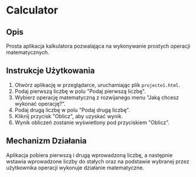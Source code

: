 # Calculator
## Opis
Prosta aplikacja kalkulatora pozwalająca na wykonywanie prostych operacji matematycznych.
## Instrukcje Użytkowania
1. Otwórz aplikację w przeglądarce, uruchamiając plik `projecte1.html`.
2. Podaj pierwszą liczbę w polu "Podaj pierwszą liczbę".
3. Wybierz operację matematyczną z rozwijanego menu "Jaką chcesz wykonać operację?".
4. Podaj drugą liczbę w polu "Podaj drugą liczbę".
5. Kliknij przycisk "Oblicz", aby uzyskać wynik.
6. Wynik obliczeń zostanie wyświetlony pod przyciskiem "Oblicz".
## Mechanizm Działania
Aplikacja pobiera pierwszą i drugą wprowadzoną liczbę, a następnie wstawia wprowadzone 
liczby do stałych oraz na podstawie wybranej przez użytkownika operacji wykonuje działanie matematyczne.

